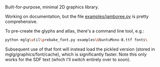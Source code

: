 Built-for-purpose, minimal 2D graphics library.

Working on documentation, but the file [examples/jamboree.py](https://github.com/aforren1/mglg/blob/master/examples/jamboree.py) is pretty comprehensive.

To pre-create the glyphs and atlas, there's a command line tool, e.g.:

```bash
python mglg\util\prebake_font.py examples\UbuntuMono-B.ttf fonts\
```

Subsequent use of that font will instead load the pickled version (stored in mglg/graphics/font/cache), which is significantly faster. Note this only works for the SDF text (which I'll switch entirely over to soon).
